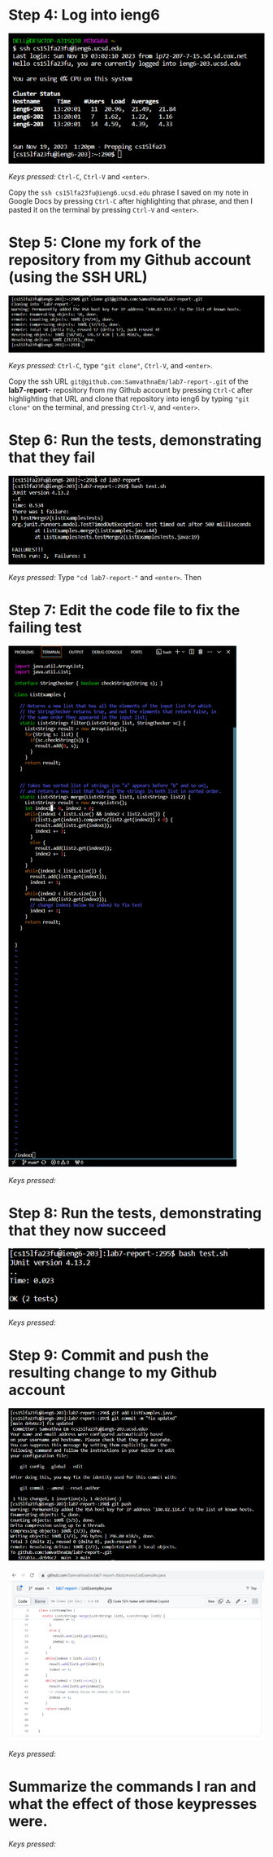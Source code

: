 # Step 4: Log into ieng6
![Image](step4.png)

*Keys pressed:* ```Ctrl-C```, ```Ctrl-V``` and ```<enter>```.

Copy the ```ssh cs15lfa23fu@ieng6.ucsd.edu``` phrase I saved on my note in Google Docs by pressing ```Ctrl-C``` after highlighting that phrase, and then I pasted it on the terminal by pressing ```Ctrl-V``` and ```<enter>```. 

# Step 5: Clone my fork of the repository from my Github account (using the SSH URL)
![Image](step5.png)

*Keys pressed:* ```Ctrl-C```, type ```"git clone"```, ```Ctrl-V```, and ```<enter>```.

Copy the ssh URL ```git@github.com:SamvathnaEm/lab7-report-.git``` of the **lab7-report-** repository from my Github account by pressing ```Ctrl-C``` after highlighting that URL and clone that repository into ieng6 by typing ```"git clone"``` on the terminal, and pressing ```Ctrl-V```, and ```<enter>```.
# Step 6: Run the tests, demonstrating that they fail
![Image](step6.png)

*Keys pressed:* Type ```"cd lab7-report-"``` and ```<enter>```.
                Then 
# Step 7: Edit the code file to fix the failing test
![Image](step7.png)

*Keys pressed:* 
# Step 8: Run the tests, demonstrating that they now succeed
![Image](step8.png)

*Keys pressed:* 
# Step 9: Commit and push the resulting change to my Github account
![Image](step9.png)

![Image](result.png)

*Keys pressed:* 
# Summarize the commands I ran and what the effect of those keypresses were.


*Keys pressed:* 
